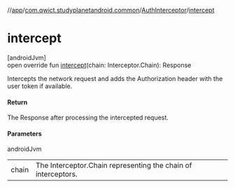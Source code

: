 //[app](../../../index.md)/[com.qwict.studyplanetandroid.common](../index.md)/[AuthInterceptor](index.md)/[intercept](intercept.md)

# intercept

[androidJvm]\
open override fun [intercept](intercept.md)(chain: Interceptor.Chain): Response

Intercepts the network request and adds the Authorization header with the user token if available.

#### Return

The Response after processing the intercepted request.

#### Parameters

androidJvm

| | |
|---|---|
| chain | The Interceptor.Chain representing the chain of interceptors. |
